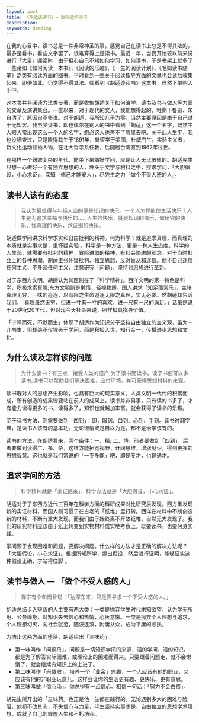 ```yaml
---
layout: post
title: 《胡适谈读书》— 跟胡适学读书
description:
keywords: Reading
---
```

在我的心目中，读书总是一件非常神圣的事，感觉自己在读书上总是不得其法的，最多是看书，看些文字罢了，很难算得上是读书。最近一年，当我开始较以前来说进行「大量」阅读时，由于担心自己不知如何学习、如何读书，于是书架上就多了一些诸如《如何阅读一本书》、《阅读的乐趣》、《一生的阅读计划》、《毛姆读书随笔》之类有阅读方面的图书。平时看到一些关于阅读指导方面的文章也会读后收集起来，即便如此，仍觉得不得其法。偶看到《胡适谈读书》这本书，自然下单购入手中。

这本书并非阅读方法类专著，而是收集胡适关于如何治学、读书及书与做人等方面的文章及演讲集合。一直以来，对于现代的文人，我能想得起的，唯剩下鲁迅、朱自清了，原因自不多说。对于胡适，我所知几乎为零，当然主要原因是由于自己过于无知罢。我虽少读书，却也偶尔在别人的书中看到「胡适」这一个名字，既然牛人眼人常出现这么一个人的名字，想必这人也差不了哪里去吧。关于此人生平，我也没细查过，只是晓得其生于1891年，曾留学于美国，杜威门生，实验主义者，新文化运动领袖人物，在北大哲学系任教，后随居台湾直到1962年过世。

在那样一个纷繁复杂的年代，能坐下来做好学问，应是让人无比敬佩的。胡适先生只想一心做好一个有独立思想的人，埋头于文字与材料之中，探求学问，「大胆假设，小心求证」，深知「修己才能安人」，尽凭生之力「做个不受人惑的人」。

## 读书人该有的态度
> 我认为最值得与年轻人谈的便是知识的快乐。一个人怎样能使生活快乐？人生是为追求幸福与快乐的……人生的快乐，就是知识的快乐，做研究的快乐，找真理的快乐，求证据的快乐。

胡适做学问讲求科学求实和自由批判的精神。何为科学？就是追求真理，而真理的本质就是实事求是，重怀疑实验 。科学是一种方法，更是一种人生态度。科学的人生观，就需要有批判的精神，冒险进取的精神，有社会协进的观念。对于当时社会上的各种思潮，胡适主张怀疑批判、独立思想，反对盲从和迷信。他不自己迷信任何主义，不多谈任何主义，注意研究「问题」，坚持对思想进行革新。

对于东西方文明，胡适认为其区别在于「科学精神」。西洋文明的第一特色是科学，积极求索真理;东方文明则是懒惰，轻视物质。国人讲求「知足而常乐」，主张真理无穷，一味的追逐，以有限之生命追逐无限之真理，实无必要。然胡适却告诉我们，「真理虽然无穷，但进一寸有一寸的喜欢，进一尺有一尺的满足。」话虽是说于20世纪20年代，但对现今天社会来说，照样极具指导价值。

「宁鸣而死，不默而生」体现了胡适作为知识分子坚持自由独立的主义观，虽为一介书生，但却绝不仅埋头于学问，而是积极入世，知行合一，传播进步思想和文化。

## 为什么读及怎样读的问题
> 为什么读书？有三点：接受人类的遗产;为了读书而读书，读了书便可以多读书;读书可以帮助我们解决困难，应付环境，并可获得思想材料的来源。

读书既对人的思想产生影响，也具有巨大的现实意义。人类文明一代代的积累而成，所有创造的成果皆要站在前人的成果上。读书并非易事，只有读的书多了，才有能力读得更多的书，读得多了，知识也就越加丰富，就会获得了读书的乐趣。

至于读书方法，则需要做到「四到」：即，眼到、口到、心到、手到。读书时翻字典，是读书人该有的基本功。无论懒惰或是自以为是，都不是治学该有的。

读书的方法，在胡适看来，两个条件：一、精; 二、博。前者要做到「四到」，后者要做到读得广、多、杂，这样方能拓宽视野，开阔思维，增涨见识，得到更多的思想智慧。这也就是我们常说的「一专多能」吧，即是专才，也是通才。

## 追求学问的方法
> 科学精神就是「拿证据来」，科学方法就是「大胆假设，小心求证」。

胡适对于了东西方近代三百年在科学方面的科研成果对比研究后发现，西方重发现新的实证材料，而国人则习惯于在古老的「纸堆」里打转。西洋在材料中不断创造新的材料，不断有重大发现，而我们由于始终离不开故纸堆，自然无大发现了。我们的研究材料应该由于纸上转变到实物材料或实地考察上。既要读书，也要躬身实践。

学问源于发现困难和问题，要解决问题。什么样的方法才是正确的解决方法呢？「大胆假设，小心求证」。根据所知所学，提出假设，然后进行证明，能够证实这种假设正确，才站得住脚 。

## 读书与做人 — 「做个不受人惑的人」
> 禅宗有个和尚曾说：「达摩东来，只是要寻求一个不受人惑的人。」

胡适总结步入堕落的人主要有两大类：一类是抛弃学生时代求知欲望，认为学无所用、公务缠身，对知识失去信心和热情，心灰意懒。一类是抛弃个人理想与追求，个人理想幻灭，向社会就范，随波逐浪，附庸从众，成为平庸的顺民。

为防止这两方面的堕落，胡适给出「三味药」：

- 第一味叫作「问题丹」。问题是一切知识学问的来源，活的学问、活的知识，都是为了解答实际困难，或理论上的困难而得来。只要跟着问题走，就不会懒惰了，就会继续有知识上的上进了。
- 第二味叫作「兴趣散」。培养一个「业余」兴趣，一个人应该有他的职业，又应该有他的非职业玩意儿。这样会让你的生活更有趣、更快乐、更有意思。
- 第三味叫做「信心汤」。​​你总得有一点信心。相信一句话：「努力不会白费」。

胡先生所开出的「三味药」也正是他一生都在践行的。无论遇到多大的困难与险阻，他都不改其志，不失信心与力量，毕生坚持实事求是、自由独立的思想学术理想，成就了自己的辉煌人生和不朽功业。       
